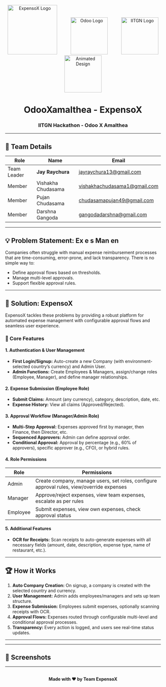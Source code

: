 <!-- Banner with logos and animated design -->
<p align="center">
  <img src="https://static.wixstatic.com/media/ea7b79_1d3f5d7f56e94e0597f2b7f7d3550c2e~mv2.gif" alt="ExpensoX Logo" width="160"/>
  <img src="https://upload.wikimedia.org/wikipedia/commons/8/88/Odoo_logo.png" alt="Odoo Logo" width="120" style="margin:0 40px"/>
  <img src="https://iitgn.ac.in/assets/images/logo.png" alt="IITGN Logo" width="120"/>
  <br>
  <img src="https://media.giphy.com/media/l0MYGBxB5GJ5pQmbG/giphy.gif" alt="Animated Design" width="120"/>
</p>

<h1 align="center">OdooXamalthea - ExpensoX</h1>
<h3 align="center">IITGN Hackathon - Odoo X Amalthea</h3>

---

## 👥 Team Details

| Role           | Name                  | Email                         |
|----------------|----------------------|-------------------------------|
| Team Leader    | **Jay Raychura**      | jayraychura13@gmail.com       |
| Member         | Vishakha Chudasama    | vishakhachudasama1@gmail.com  |
| Member         | Pujan Chudasama       | chudasamapujan49@gmail.com    |
| Member         | Darshna Gangoda       | gangodadarshna@gmail.com      |

---

## 💡 Problem Statement: Ex e s Man en

Companies often struggle with manual expense reimbursement processes that are time-consuming, error-prone, and lack transparency. There is no simple way to:

- Define approval flows based on thresholds.
- Manage multi-level approvals.
- Support flexible approval rules.

---

## 🚀 Solution: ExpensoX

ExpensoX tackles these problems by providing a robust platform for automated expense management with configurable approval flows and seamless user experience.

### 🔑 Core Features

#### 1. Authentication & User Management
- **First Login/Signup:** Auto-create a new Company (with environment-selected country’s currency) and Admin User.
- **Admin Functions:** Create Employees & Managers, assign/change roles (Employee, Manager), and define manager relationships.

#### 2. Expense Submission (Employee Role)
- **Submit Claims:** Amount (any currency), category, description, date, etc.
- **Expense History:** View all claims (Approved/Rejected).

#### 3. Approval Workflow (Manager/Admin Role)
- **Multi-Step Approval:** Expenses approved first by manager, then Finance, then Director, etc.
- **Sequenced Approvers:** Admin can define approval order.
- **Conditional Approval:** Approval by percentage (e.g., 60% of approvers), specific approver (e.g., CFO), or hybrid rules.

#### 4. Role Permissions

| Role     | Permissions |
|----------|-------------|
| Admin    | Create company, manage users, set roles, configure approval rules, view/override expenses |
| Manager  | Approve/reject expenses, view team expenses, escalate as per rules |
| Employee | Submit expenses, view own expenses, check approval status |

#### 5. Additional Features
- **OCR for Receipts:** Scan receipts to auto-generate expenses with all necessary fields (amount, date, description, expense type, name of restaurant, etc.).

---

## 🏆 How it Works

1. **Auto Company Creation:** On signup, a company is created with the selected country and currency.
2. **User Management:** Admin adds employees/managers and sets up team structure.
3. **Expense Submission:** Employees submit expenses, optionally scanning receipts with OCR.
4. **Approval Flows:** Expenses routed through configurable multi-level and conditional approval processes.
5. **Transparency:** Every action is logged, and users see real-time status updates.

---

<p align="center">

</p>

---

## 📸 Screenshots

<!-- Add screenshots here once available -->


---

<p align="center">
  <br>
  <strong>Made with ❤️ by Team ExpensoX</strong>
</p>
